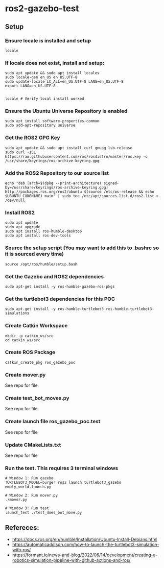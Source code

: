 # ros2-gazebo-test

## Setup

### Ensure locale is installed and setup
```
locale
```

### If locale does not exist, install and setup:
```
sudo apt update && sudo apt install locales
sudo locale-gen en_US en_US.UTF-8
sudo update-locale LC_ALL=en_US.UTF-8 LANG=en_US.UTF-8
export LANG=en_US.UTF-8


locale # Verify local install worked
```

### Ensure the Ubuntu Universe Repository is enabled
```
sudo apt install software-properties-common
sudo add-apt-repository universe
```

### Get the ROS2 GPG Key
```
sudo apt update && sudo apt install curl gnupg lsb-release
sudo curl -sSL https://raw.githubusercontent.com/ros/rosdistro/master/ros.key -o /usr/share/keyrings/ros-archive-keyring.gpg
```

### Add the ROS2 Repository to our source list
```
echo "deb [arch=$(dpkg --print-architecture) signed-by=/usr/share/keyrings/ros-archive-keyring.gpg] http://packages.ros.org/ros2/ubuntu $(source /etc/os-release && echo $UBUNTU_CODENAME) main" | sudo tee /etc/apt/sources.list.d/ros2.list > /dev/null
```

### Install ROS2
```
sudo apt update
sudo apt upgrade
sudo apt install ros-humble-desktop
sudo apt install ros-dev-tools
```

### Source the setup script (You may want to add this to .bashrc so it is sourced every time)
```
source /opt/ros/humble/setup.bash
```

### Get the Gazebo and ROS2 dependencies
```
sudo apt-get install -y ros-humble-gazebo-ros-pkgs
```

### Get the turtlebot3 dependencies for this POC
```
sudo apt-get install -y ros-humble-turtlebot3 ros-humble-turtlebot3-simulations
```

### Create Catkin Workspace
```
mkdir -p catkin_ws/src
cd catkin_ws/src
```

### Create ROS Package
```
catkin_create_pkg ros_gazebo_poc
```

### Create mover.py
See repo for file

### Create test_bot_moves.py
See repo for file

### Create launch file ros_gazebo_poc.test
See repo for file

### Update CMakeLists.txt
See repo for file

### Run the test. This requires 3 terminal windows
```
# Window 1: Run gazebo
TURTLEBOT3_MODEL=burger ros2 launch turtlebot3_gazebo empty_world.launch.py

# Window 2: Run mover.py
./mover.py

# Window 3: Run test
launch_test ./test_does_bot_move.py
```

## Refereces:
- https://docs.ros.org/en/humble/Installation/Ubuntu-Install-Debians.html
- https://automaticaddison.com/how-to-launch-the-turtlebot3-simulation-with-ros/
- https://formant.io/news-and-blog/2022/06/14/development/creating-a-robotics-simulation-pipeline-with-github-actions-and-ros/
